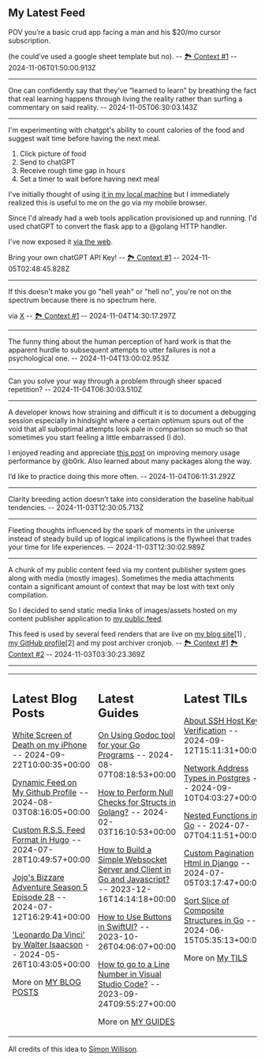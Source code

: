 ## My Latest Feed

<!-- feed starts -->
POV you’re a basic crud app facing a man and his $20/mo cursor subscription.

(he could’ve used a google sheet template but no). -- [🏞️ Context #1](https://cpx.tnvmadhav.me/content/image/content-images/IMG_3856.jpeg) -- 2024-11-06T01:50:00.913Z

---

One can confidently say that they’ve “learned to learn” by breathing the fact that real learning happens through living the reality rather than surfing a commentary on said reality.  -- 2024-11-05T06:30:03.143Z

---

I'm experimenting with chatgpt's ability to count calories of the food and suggest wait time before having the next meal.

1. Click picture of food
2. Send to chatGPT
3. Receive rough time gap in hours
3. Set a timer to wait before having next meal

I've initially thought of using [it in my local machine](https://github.com/tnvmadhav/calorie-genie ) but I immediately realized this is useful to me on the go via my mobile browser.

Since I'd already had a web tools application provisioned up and running. I'd used chatGPT to convert the flask app to a @golang HTTP handler.

I've now exposed it [via the web](https://smolkit.com/calorie-genie/ ).

Bring your own chatGPT API Key! -- [🏞️ Context #1](https://cpx.tnvmadhav.me/content/image/content-images/image_9XMX4cn.png) -- 2024-11-05T02:48:45.828Z

---

If this doesn't make you go "hell yeah" or "hell no", you're not on the spectrum because there is no spectrum here.

via [X](https://twitter.com/twitter/status/1852821795415441825/) -- [🏞️ Context #1](https://cpx.tnvmadhav.me/content/image/content-images/image_O9VMWPl.png) -- 2024-11-04T14:30:17.297Z

---

The funny thing about the human perception of hard work is that the apparent hurdle to subsequent attempts to utter failures is not a psychological one.  -- 2024-11-04T13:00:02.953Z

---

Can you solve your way through a problem through sheer spaced repetition?  -- 2024-11-04T06:30:03.510Z

---

A developer knows how straining and  difficult it is to document a debugging session especially in hindsight where a certain optimum spurs out of the void that all suboptimal attempts look pale in comparison so much so that sometimes you start feeling a little embarrassed (I do).

I enjoyed reading and appreciate [this post](https://jvns.ca/blog/2024/10/27/asn-ip-address-memory/ ) on improving memory usage performance by @b0rk. Also learned about many packages along the way.

I’d like to practice doing this more often.  -- 2024-11-04T06:11:31.292Z

---

Clarity breeding action doesn’t take into consideration the baseline habitual tendencies.  -- 2024-11-03T12:30:05.713Z

---

Fleeting thoughts influenced by the spark of moments in the universe instead of steady build up of logical implications is the flywheel that trades your time for life experiences.  -- 2024-11-03T12:30:02.989Z

---

A chunk of my public content feed via my content publisher system goes along with media (mostly images). Sometimes the media attachments contain a significant amount of context that may be lost with text only compilation.

So I decided to send static media links of images/assets hosted on my content publisher application to [my public feed](https://cpx.tnvmadhav.me/content/tnvmadhav/stream/).

This feed is used by several feed renders that are live on [my blog site](https://tnvmadhav.me)[1] , [my GitHub profile](https://github.com/tnvmadhav)[2] and my post archiver cronjob. -- [🏞️ Context #1](https://cpx.tnvmadhav.me/content/image/content-images/image_6mxvqqe.png) [🏞️ Context #2](https://cpx.tnvmadhav.me/content/image/content-images/image_1j0fmyM.png) -- 2024-11-03T03:30:23.369Z
<!-- feed ends -->


---


<table><tr><td valign="top" width="33%">

## Latest Blog Posts

<!-- blog starts -->
[White Screen of Death on my iPhone](https://tnvmadhav.me/blog/white-screen-of-death-on-my-iphone/) -- 2024-09-22T10:00:35+00:00

[Dynamic Feed on My Github Profile](https://tnvmadhav.me/blog/dynamic-feed-on-my-github-profile/) -- 2024-08-03T08:16:05+00:00

[Custom R.S.S. Feed Format in Hugo](https://tnvmadhav.me/blog/custom-rss-feed-format-in-hugo/) -- 2024-07-28T10:49:57+00:00

[Jojo's Bizzare Adventure Season 5 Episode 28](https://tnvmadhav.me/blog/jojos-bizzare-adventure-season-5-episode-28/) -- 2024-07-12T16:29:41+00:00

['Leonardo Da Vinci' by Walter Isaacson](https://tnvmadhav.me/blog/leonardo-da-vinci-by-walter-isaacson/) -- 2024-05-26T10:43:05+00:00

More on [MY BLOG POSTS](https://tnvmadhav.me/blog/)
<!-- blog ends -->

</td><td valign="top" width="34%">

## Latest Guides

<!-- guide starts -->
[On Using Godoc tool for your Go Programs](https://tnvmadhav.me/guides/on-using-godoc-tool/) -- 2024-08-07T08:18:53+00:00

[How to Perform Null Checks for Structs in Golang?](https://tnvmadhav.me/guides/how-to-perform-null-checks-for-structs-in-golang/) -- 2024-02-03T16:10:53+00:00

[How to Build a Simple Websocket Server and Client in Go and Javascript?](https://tnvmadhav.me/guides/how-to-build-a-simple-websocket-server-and-client-in-go/) -- 2023-12-16T14:14:18+00:00

[How to Use Buttons in SwiftUI?](https://tnvmadhav.me/guides/how-to-use-buttons-in-swiftui/) -- 2023-10-26T04:06:07+00:00

[How to go to a Line Number in Visual Studio Code?](https://tnvmadhav.me/guides/how-to-go-to-line-in-visual-studio-code/) -- 2023-09-24T09:55:27+00:00

More on [MY GUIDES](https://tnvmadhav.me/guides/)
<!-- guide ends -->

</td><td valign="top" width="33%">

## Latest TILs

<!-- til starts -->
[About SSH Host Key Verification](https://tnvmadhav.me/til/ssh-host-key-verification/) -- 2024-09-12T15:11:31+00:00

[Network Address Types in Postgres](https://tnvmadhav.me/til/network-address-types-in-postgres/) -- 2024-09-10T04:03:27+00:00

[Nested Functions in Go](https://tnvmadhav.me/til/nested-functions-in-go/) -- 2024-07-07T04:11:51+00:00

[Custom Pagination Html in Django](https://tnvmadhav.me/til/custom-pagination-html-in-django/) -- 2024-07-05T03:17:47+00:00

[Sort Slice of Composite Structures in Go](https://tnvmadhav.me/til/sort-slice-of-composite-structures-in-go/) -- 2024-06-15T05:35:13+00:00

More on [My TILS](https://tnvmadhav.me/til/)
<!-- til ends -->

</td></tr></table>


All credits of this idea to [Simon Willison](https://github.com/simonw/simonw/).